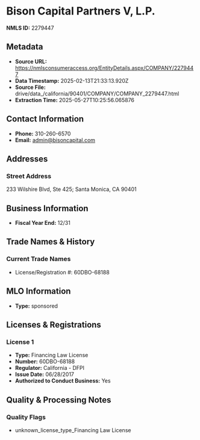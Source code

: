 # Bison Capital Partners V, L.P.

**NMLS ID:** 2279447

## Metadata
- **Source URL:** https://nmlsconsumeraccess.org/EntityDetails.aspx/COMPANY/2279447
- **Data Timestamp:** 2025-02-13T21:33:13.920Z
- **Source File:** drive/data_/california/90401/COMPANY/COMPANY_2279447.html
- **Extraction Time:** 2025-05-27T10:25:56.065876

## Contact Information
- **Phone:** 310-260-6570
- **Email:** admin@bisoncapital.com

## Addresses
### Street Address
233 Wilshire Blvd, Ste 425; Santa Monica, CA 90401

## Business Information
- **Fiscal Year End:** 12/31

## Trade Names & History
### Current Trade Names
- License/Registration #: 60DBO-68188

## MLO Information
- **Type:** sponsored

## Licenses & Registrations

### License 1
- **Type:** Financing Law License
- **Number:** 60DBO-68188
- **Regulator:** California - DFPI
- **Issue Date:** 06/28/2017
- **Authorized to Conduct Business:** Yes

## Quality & Processing Notes
### Quality Flags
- unknown_license_type_Financing Law License

